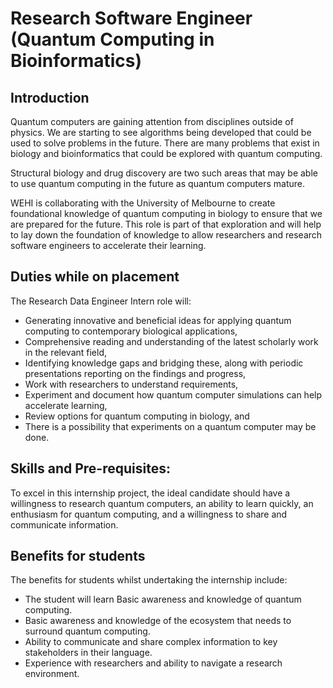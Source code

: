 # Research Software Engineer (Quantum Computing in Bioinformatics) 

## Introduction

Quantum computers are gaining attention from disciplines outside of physics. We are starting to see algorithms being developed that could be used to solve problems in the future. There are many problems that exist in biology and bioinformatics that could be explored with quantum computing. 

Structural biology and drug discovery are two such areas that may be able to use quantum computing in the future as quantum computers mature.  

WEHI is collaborating with the University of Melbourne to create foundational knowledge of quantum computing in biology to ensure that we are prepared for the future. This role is part of that exploration and will help to lay down the foundation of knowledge to allow researchers and research software engineers to accelerate their learning.  

## Duties while on placement

The Research Data Engineer Intern role will: 
- Generating innovative and beneficial ideas for applying quantum computing to contemporary biological applications,
- Comprehensive reading and understanding of the latest scholarly work in the relevant field,
- Identifying knowledge gaps and bridging these, along with periodic presentations reporting on the findings and progress,
- Work with researchers to understand requirements,
- Experiment and document how quantum computer simulations can help accelerate learning,
- Review options for quantum computing in biology, and 
- There is a possibility that experiments on a quantum computer may be done. 

## Skills and Pre-requisites:

To excel in this internship project, the ideal candidate should have a willingness to research quantum computers, an ability to learn quickly, an enthusiasm for quantum computing, and a willingness to share and communicate information. 



## Benefits for students 

The benefits for students whilst undertaking the internship include:

- The student will learn Basic awareness and knowledge of quantum computing.
- Basic awareness and knowledge of the ecosystem that needs to surround quantum computing. 
- Ability to communicate and share complex information to key stakeholders in their language. 
- Experience with researchers and ability to navigate a research environment. 
